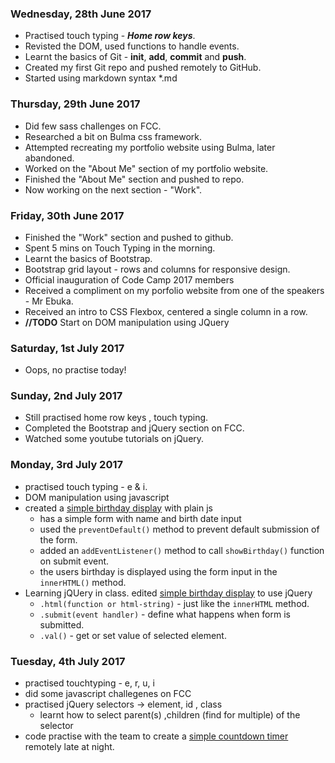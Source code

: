 ### Wednesday, 28th June 2017
* Practised touch typing - **_Home row keys_**.
* Revisted the DOM, used functions to handle events.
* Learnt the basics of Git - **init**, **add**, **commit** and **push**.
* Created my first Git repo and pushed remotely to GitHub.
* Started using markdown syntax *.md  

### Thursday, 29th June 2017
* Did few sass challenges on FCC.
* Researched a bit on Bulma css framework.
* Attempted recreating my portfolio website using Bulma, later abandoned.
* Worked on the "About Me" section of my portfolio website.
* Finished the "About Me" section and pushed to repo.
* Now working on the next section - "Work".  

### Friday, 30th June 2017
* Finished the "Work" section and pushed to github.
* Spent 5 mins on Touch Typing in the morning.
* Learnt the basics of Bootstrap.
* Bootstrap grid layout - rows and columns for responsive design.
* Official inauguration of Code Camp 2017 members
* Received a compliment on my porfolio website from one of the speakers - Mr Ebuka.
* Received an intro to CSS Flexbox, centered a single column in a row.
* **//TODO** Start on DOM manipulation using JQuery  

### Saturday, 1st July 2017
* Oops, no practise today!  

### Sunday, 2nd July 2017
* Still practised home row keys , touch typing.
* Completed the Bootstrap and jQuery section on FCC.
* Watched some youtube tutorials on jQuery.

### Monday, 3rd July 2017  
* practised touch typing - e & i.
* DOM manipulation using javascript
* created a [simple birthday display](../master/inClass/03-07-17/form.html) with plain js
    * has a simple form with name and birth date input
    * used the ```preventDefault()``` method to prevent default submission of the form.
    * added an ```addEventListener()``` method to call ```showBirthday()``` function on submit event.
    * the users birthday is displayed using the form input in the ```innerHTML()``` method.
* Learning jQUery in class. edited [simple birthday display](../master/inClass/03-07-17/form-jquery.html) to use jQuery
    * ```.html(function or html-string)``` - just like the ```innerHTML``` method.
    * ```.submit(event handler)``` - define what happens when form is submitted.
    * ```.val()``` - get or set value of selected element.

### Tuesday, 4th July 2017
* practised touchtyping - e, r, u, i
* did some javascript challegenes on FCC
* practised jQuery selectors -> element, id , class
    * learnt how to select parent(s) ,children (find for multiple) of the selector
* code practise with the team to create a [simple countdown timer](../master/inClass/04-07-17/countdown-timer.html) remotely late at night.
